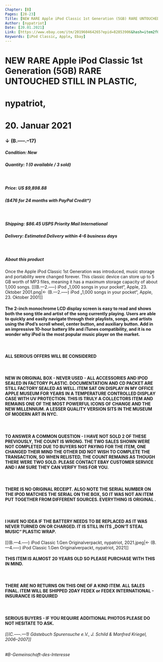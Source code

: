 ```yaml
---
Chapter: [B]
Pages: [28-23]
Title: [NEW RARE Apple iPod Classic 1st Generation (5GB) RARE UNTOUCHED STILL IN PLASTIC]
Author: [nypatriot]
Date: [20.01.2021]
Link: [https://www.ebay.com/itm/201960464265?epid=82853906&hash=item2f05c81f89%3Ag%3A1fcAAOSwXetZSZ8w&nma=true&si=D3yUz21nb%252BdTbGe%252FiBam%252F4%252FtFl0%253D&orig_cvip=true&nordt=true&rt=nc&_trksid=p2047675.l2557]
Keywords: [iPod Classic, Apple, Ebay]
---
```


# NEW RARE Apple iPod Classic 1st Generation (5GB) RARE UNTOUCHED STILL IN PLASTIC,
# nypatriot,
# 20. Januar 2021
### ↓ (B.–––.–17)

##### **Condition:** New
##### **Quantity:** 1 (0 available / 3 sold)
&nbsp;

##### **Price:** US $9,898.88 
##### ($476 for 24 months with PayPal Credit\*)
&nbsp;

##### **Shipping:** $86.45 USPS Priority Mail International
##### **Delivery:** Estimated Delivery within 4-6 business days
&nbsp;

##### **About this product**
Once the Apple iPod Classic 1st Generation was introduced, music storage and portability were changed forever. This classic device can store up to 5 GB worth of MP3 files, meaning it has a maximum storage capacity of about 1,000 songs. 
[[(B.—2.–––) iPod „1,000 songs in your pocket“, Apple, 23. Oktober 2001.png|← (B.—2.–––) iPod „1,000 songs in your pocket“, Apple, 23. Oktober 2001]] 
#### The 2-inch monochrome LCD display screen is easy to read and shows both the song title and artist of the song currently playing. Users are able to quickly and easily navigate through their playlists, songs, and artists using the iPod’s scroll wheel, center button, and auxiliary button. Add in an impressive 10-hour battery life and iTunes compatibility, and it is no wonder why iPod is the most popular music player on the market.
&nbsp;

#### ALL SERIOUS OFFERS WILL BE CONSIDERED
&nbsp;
#### NEW IN ORIGINAL BOX - NEVER USED - ALL ACCESSORIES AND IPOD SEALED IN FACTORY PLASTIC. DOCUMENTATION AND CD PACKET ARE STILL FACTORY SEALED AS WELL. ITEM SAT ON DISPLAY IN MY OFFICE APPLE MUSEUM FOR YEARS IN A TEMPERATURE CONTROLLED DISPLAY CASE WITH UV PROTECTION. THIS IS TRULY A COLLECTORS ITEM AND REMAINS ONE OF THE MOST POWERFUL ICONS OF CHANGE AND THE NEW MILLENNIUM. A LESSER QUALITY VERSION SITS IN THE MUSEUM OF MODERN ART IN NYC.
&nbsp;
#### TO ANSWER A COMMON QUESTION - I HAVE NOT SOLD 2 OF THESE PREVIOUSLY, THE COUNT IS WRONG. THE TWO SALES SHOWN WERE NOT COMPLETED DUE TO BUYERS NOT PAYING FOR THE ITEM, ONE CHANGED THEIR MIND THE OTHER DID NOT WISH TO COMPLETE THE TRANSACTION, SO WHEN RELISTED, THE COUNT REMAINS AS THOUGH THERE WERE TWO SOLD. PLEASE CONTACT EBAY CUSTOMER SERVICE AND I AM SURE THEY CAN VERIFY THIS FOR YOU.
&nbsp;
#### THERE IS NO ORIGINAL RECEIPT. ALSO NOTE THE SERIAL NUMBER ON THE IPOD MATCHES THE SERIAL ON THE BOX, SO IT WAS NOT AN ITEM PUT TOGETHER FROM DIFFERENT SOURCES. EVERYTHING IS ORIGINAL .
&nbsp;
#### I HAVE NO IDEA IF THE BATTERY NEEDS TO BE REPLACED AS IT WAS NEVER TURNED ON OR CHARGED. IT IS STILL IN ITS „DON‘T STEAL MUSIC“ PLASTIC WRAP. 
[[(B.—4.–––) iPod Classic 1.Gen Originalverpackt, nypatriot, 2021.jpeg|← (B.—4.–––) iPod Classic 1.Gen Originalverpackt, nypatriot, 2021]] 
#### THIS ITEM IS ALMOST 20 YEARS OLD SO PLEASE PURCHASE WITH THIS IN MIND.
&nbsp;
#### THERE ARE NO RETURNS ON THIS ONE OF A KIND ITEM. ALL SALES FINAL. ITEM WILL BE SHIPPED 2DAY FEDEX or FEDEX INTERNATIONAL - INSURANCE IS REQUIRED
&nbsp;
#### SERIOUS BUYERS - IF YOU REQUIRE ADDITIONAL PHOTOS PLEASE DO NOT HESITATE TO ASK.

###### [[(C.–––.––1) Gästebuch Spurensuche e.V., J. Schild & Manfred Kriegel, 2006–2007]]
###### #B-Gemeinschaft-des-Interesse
